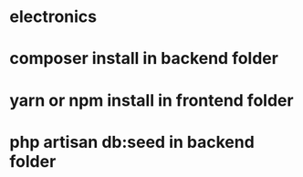 # electronics
# composer install in backend folder
# yarn or npm  install in frontend folder
# php artisan db:seed in backend folder
